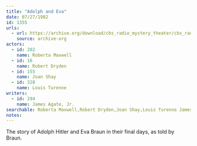 ```yaml
---
title: "Adolph and Eva"
date: 07/27/1982
id: 1355
urls: 
  - url: https://archive.org/download/cbs_radio_mystery_theater/cbs_radio_mystery_theater-1351-1399.zip/cbs_radio_mystery_theater-1351-1399%2Fcbsrmt_1355_adolf_and_eva.mp3
    source: archive-org
actors:  
  - id: 202
    name: Roberta Maxwell  
  - id: 16
    name: Robert Dryden  
  - id: 155
    name: Joan Shay  
  - id: 328
    name: Louis Turenne
writers:  
  - id: 294
    name: James Agate, Jr.
searchable: Roberta Maxwell,Robert Dryden,Joan Shay,Louis Turenne James Agate, Jr.
notes:  
---
```

The story of Adolph Hitler and Eva Braun in their final days, as told by Braun.